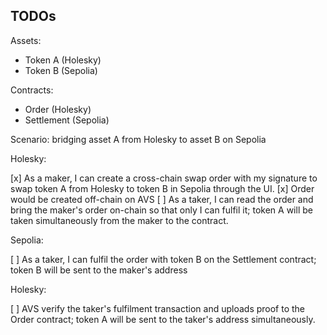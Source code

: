 ## TODOs

Assets:
- Token A (Holesky)
- Token B (Sepolia)

Contracts:
- Order (Holesky)
- Settlement (Sepolia)

Scenario: bridging asset A from Holesky to asset B on Sepolia

Holesky:

[x] As a maker, I can create a cross-chain swap order with my signature to swap token A from Holesky to token B in Sepolia through the UI.
[x] Order would be created off-chain on AVS
[ ] As a taker, I can read the order and bring the maker's order on-chain so that only I can fulfil it; token A will be taken simultaneously from the maker to the contract.

Sepolia:

[ ] As a taker, I can fulfil the order with token B on the Settlement contract; token B will be sent to the maker's address

Holesky:

[ ] AVS verify the taker's fulfilment transaction and uploads proof to the Order contract; token A will be sent to the taker's address simultaneously. 
